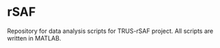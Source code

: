 # rSAF
Repository for data analysis scripts for TRUS-rSAF project.
All scripts are written in MATLAB.
